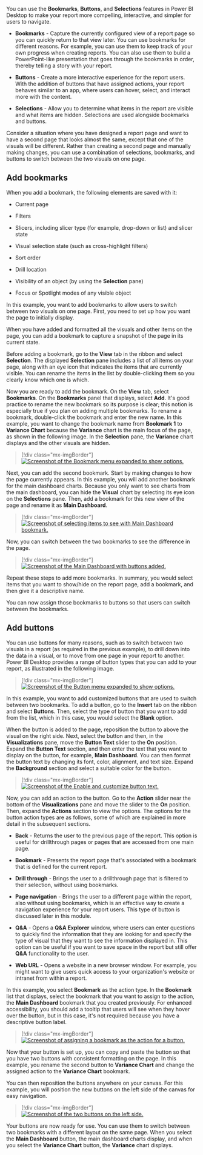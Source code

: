 You can use the **Bookmarks**, **Buttons**, and **Selections** features in Power BI Desktop to make your report more compelling, interactive, and simpler for users to navigate.

- **Bookmarks** - Capture the currently configured view of a report page so you can quickly return to that view later. You can use bookmarks for different reasons. For example, you can use them to keep track of your own progress when creating reports. You can also use them to build a PowerPoint-like presentation that goes through the bookmarks in order, thereby telling a story with your report.

- **Buttons** - Create a more interactive experience for the report users. With the addition of buttons that have assigned actions, your report behaves similar to an app, where users can hover, select, and interact more with the content.

- **Selections** - Allow you to determine what items in the report are visible and what items are hidden. Selections are used alongside bookmarks and buttons.

Consider a situation where you have designed a report page and want to have a second page that looks almost the same, except that one of the visuals will be different. Rather than creating a second page and manually making changes, you can use a combination of selections, bookmarks, and buttons to switch between the two visuals on one page.

## Add bookmarks

When you add a bookmark, the following elements are saved with it:

- Current page

- Filters

- Slicers, including slicer type (for example, drop-down or list) and slicer state

- Visual selection state (such as cross-highlight filters)

- Sort order

- Drill location

- Visibility of an object (by using the **Selection** pane)

- Focus or Spotlight modes of any visible object

In this example, you want to add bookmarks to allow users to switch between two visuals on one page. First, you need to set up how you want the page to initially display.

When you have added and formatted all the visuals and other items on the page, you can add a bookmark to capture a snapshot of the page in its current state.

Before adding a bookmark, go to the **View** tab in the ribbon and select **Selection**. The displayed **Selection** pane includes a list of all items on your page, along with an eye icon that indicates the items that are currently visible. You can rename the items in the list by double-clicking them so you clearly know which one is which.

Now you are ready to add the bookmark. On the **View** tab, select **Bookmarks**. On the **Bookmarks** panel that displays, select **Add**. It's good practice to rename the new bookmark so its purpose is clear; this notion is especially true if you plan on adding multiple bookmarks. To rename a bookmark, double-click the bookmark and enter the new name. In this example, you want to change the bookmark name from **Bookmark 1** to **Variance Chart** because the **Variance** chart is the main focus of the page, as shown in the following image. In the **Selection** pane, the **Variance** chart displays and the other visuals are hidden.

> [!div class="mx-imgBorder"]
> [![Screenshot of the Bookmark menu expanded to show options.](../media/3-add-bookmark-ssm.png)](../media/3-add-bookmark-ssm.png#lightbox)

Next, you can add the second bookmark. Start by making changes to how the page currently appears. In this example, you will add another bookmark for the main dashboard charts. Because you only want to see charts from the main dashboard, you can hide the **Visual** chart by selecting its eye icon on the **Selections** pane. Then, add a bookmark for this new view of the page and rename it as **Main Dashboard**.

> [!div class="mx-imgBorder"]
> [![Screenshot of selecting items to see with Main Dashboard bookmark.](../media/3-select-items-dashboard-bookmark-ssm.png)](../media/3-select-items-dashboard-bookmark-ssm.png#lightbox)

Now, you can switch between the two bookmarks to see the difference in the page.

> [!div class="mx-imgBorder"]
> [![Screenshot of the Main Dashboard with buttons added.](../media/3-main-dashboard-buttons-added-ssm.png)](../media/3-main-dashboard-buttons-added-ssm.png#lightbox)

Repeat these steps to add more bookmarks. In summary, you would select items that you want to show/hide on the report page, add a bookmark, and then give it a descriptive name.

You can now assign those bookmarks to buttons so that users can switch between the bookmarks.

## Add buttons

You can use buttons for many reasons, such as to switch between two visuals in a report (as required in the previous example), to drill down into the data in a visual, or to move from one page in your report to another. Power BI Desktop provides a range of button types that you can add to your report, as illustrated in the following image.

> [!div class="mx-imgBorder"]
> [![Screenshot of the Button menu expanded to show options.](../media/3-button-options-ssm.png)](../media/3-button-options-ssm.png#lightbox)

In this example, you want to add customized buttons that are used to switch between two bookmarks. To add a button, go to the **Insert** tab on the ribbon and select **Buttons**. Then, select the type of button that you want to add from the list, which in this case, you would select the **Blank** option.

When the button is added to the page, reposition the button to above the visual on the right side. Next, select the button and then, in the **Visualizations** pane, move the **Button Text** slider to the **On** position. Expand the **Button Text** section, and then enter the text that you want to display on the button, for example, **Main Dashboard**. You can then format the button text by changing its font, color, alignment, and text size. Expand the **Background** section and select a suitable color for the button.

> [!div class="mx-imgBorder"]
> [![Screenshot of the Enable and customize button text.](../media/3-enable-customize-button-ssm.png)](../media/3-enable-customize-button-ssm.png#lightbox)

Now, you can add an action to the button. Go to the **Action** slider near the bottom of the **Visualizations** pane and move the slider to the **On** position. Then, expand the **Actions** section to view the options. The options for the button action types are as follows, some of which are explained in more detail in the subsequent sections.

- **Back** - Returns the user to the previous page of the report. This option is useful for drillthrough pages or pages that are accessed from one main page.

- **Bookmark** - Presents the report page that's associated with a bookmark that is defined for the current report.

- **Drill through** - Brings the user to a drillthrough page that is filtered to their selection, without using bookmarks.

- **Page navigation** - Brings the user to a different page within the report, also without using bookmarks, which is an effective way to create a navigation experience for your report users. This type of button is discussed later in this module.

- **Q&A** - Opens a **Q&A Explorer** window, where users can enter questions to quickly find the information that they are looking for and specify the type of visual that they want to see the information displayed in. This option can be useful if you want to save space in the report but still offer **Q&A** functionality to the user.

- **Web URL** - Opens a website in a new browser window. For example, you might want to give users quick access to your organization's website or intranet from within a report.

In this example, you select **Bookmark** as the action type. In the **Bookmark** list that displays, select the bookmark that you want to assign to the action, the **Main Dashboard** bookmark that you created previously. For enhanced accessibility, you should add a tooltip that users will see when they hover over the button, but in this case, it's not required because you have a descriptive button label.

> [!div class="mx-imgBorder"]
> [![Screenshot of assigning a bookmark as the action for a button.](../media/3-assign-bookmark-action-ssm.png)](../media/3-assign-bookmark-action-ssm.png#lightbox)

Now that your button is set up, you can copy and paste the button so that you have two buttons with consistent formatting on the page. In this example, you rename the second button to **Variance Chart** and change the assigned action to the **Variance Chart** bookmark.

You can then reposition the buttons anywhere on your canvas. For this example, you will position the new buttons on the left side of the canvas for easy navigation.

> [!div class="mx-imgBorder"]
> [![Screenshot of the two buttons on the left side.](../media/3-two-buttons-ssm.png)](../media/3-two-buttons-ssm.png#lightbox)

Your buttons are now ready for use. You can use them to switch between two bookmarks with a different layout on the same page. When you select the **Main Dashboard** button, the main dashboard charts display, and when you select the **Variance Chart** button, the **Variance** chart displays.
